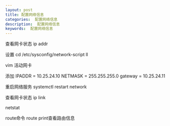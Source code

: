 ```yaml
---
layout: post
title: 配置网络信息
categories:  配置网络信息
description:  配置网络信息
keywords:  配置网络信息
---
```


查看网卡状态
ip addr

设置
cd /etc/sysconfig/network-script
ll

vim 活动网卡

添加
IPADDR = 10.25.24.10
NETMASK = 255.255.255.0
gateway = 10.25.24.11

重启网络服务
systemctl restart network

查看网卡状态
ip link

netstat

route命令
route print查看路由信息
